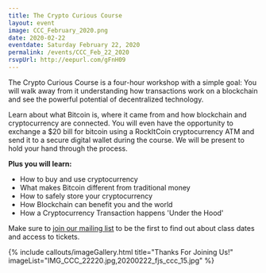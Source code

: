 ```yaml
---
title: The Crypto Curious Course
layout: event
image: CCC_February_2020.png
date: 2020-02-22
eventdate: Saturday February 22, 2020
permalink: /events/CCC_Feb_22_2020
rsvpUrl: http://eepurl.com/gFnH09
---
```

The Crypto Curious Course is a four-hour workshop with a simple goal: You will walk away from it understanding how transactions work on a blockchain and see the powerful potential of decentralized technology.

Learn about what Bitcoin is, where it came from and how blockchain and cryptocurrency are connected. You will even have the opportunity to exchange a $20 bill for bitcoin using a RockItCoin cryptocurrency ATM and send it to a secure digital wallet during the course. We will be present to hold your hand through the process.

<b>Plus you will learn:</b>
<ul>
 	<li>How to buy and use cryptocurrency</li>
 	<li>What makes Bitcoin different from traditional money</li>
 	<li>How to safely store your cryptocurrency</li>
 	<li>How Blockchain can benefit you and the world</li>
 	<li>How a Cryptocurrency Transaction happens 'Under the Hood'</li>
</ul>

Make sure to <a href="http://eepurl.com/gFnH09" target="_blank" rel="noopener">join our mailing list</a> to be the first to find out about class dates and access to tickets.

{% include callouts/imageGallery.html
                title="Thanks For Joining Us!"
                imageList="IMG_CCC_22220.jpg,20200222_fjs_ccc_15.jpg"
%}
